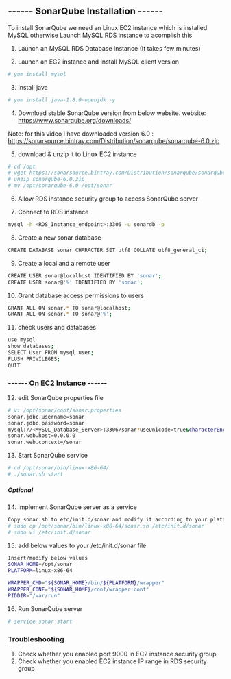 ##                                 ------ SonarQube Installation ------ 

To install SonarQube we need an Linux EC2 instance which is installed MySQL otherwise Launch MySQL RDS instance to acomplish this

1. Launch an MySQL RDS Database Instance (It takes few minutes) 

2. Launch an EC2 instance and Install MySQL client version 

```sh
# yum install mysql
```

3. Install java 
```sh
# yum install java-1.8.0-openjdk -y
```
4. Download stable SonarQube version from below website. 
website: https://www.sonarqube.org/downloads/

Note: for this video I have downloaded version 6.0 : https://sonarsource.bintray.com/Distribution/sonarqube/sonarqube-6.0.zip

5. download & unzip it to Linux EC2 instance
```sh
# cd /opt
# wget https://sonarsource.bintray.com/Distribution/sonarqube/sonarqube-6.0.zip
# unzip sonarqube-6.0.zip
# mv /opt/sonarqube-6.0 /opt/sonar
```
6. Allow RDS instance security group to access SonarQube server 

7. Connect to RDS instance 
```sh 
mysql -h <RDS_Instance_endpoint>:3306 -u sonardb -p 
```

8. Create a new sonar database
```sh
CREATE DATABASE sonar CHARACTER SET utf8 COLLATE utf8_general_ci;
```

9. Create a local and a remote user
```sh
CREATE USER sonar@localhost IDENTIFIED BY 'sonar';
CREATE USER sonar@'%' IDENTIFIED BY 'sonar';
```

10. Grant database access permissions to users 
```sh
GRANT ALL ON sonar.* TO sonar@localhost;
GRANT ALL ON sonar.* TO sonar@'%';
```

11. check users and databases 
```sh
use mysql
show databases;
SELECT User FROM mysql.user;
FLUSH PRIVILEGES;
QUIT
```
###       ------ On EC2 Instance ------

12. edit SonarQube properties file 
```sh
# vi /opt/sonar/conf/sonar.properties
sonar.jdbc.username=sonar
sonar.jdbc.password=sonar
mysql://<MySQL_Database_Server>:3306/sonar?useUnicode=true&characterEncoding=utf8&rewriteBatchedStatements=true&useConfigs=maxPerformance&useSSL=false
sonar.web.host=0.0.0.0
sonar.web.context=/sonar

```

13. Start SonarQube service 
```sh
# cd /opt/sonar/bin/linux-x86-64/
# ./sonar.sh start
```

##### Optional 

14. Implement SonarQube server as a service
```sh
Copy sonar.sh to etc/init.d/sonar and modify it according to your platform.
# sudo cp /opt/sonar/bin/linux-x86-64/sonar.sh /etc/init.d/sonar
# sudo vi /etc/init.d/sonar
```

15. add below values to your /etc/init.d/sonar file
```sh
Insert/modify below values
SONAR_HOME=/opt/sonar
PLATFORM=linux-x86-64

WRAPPER_CMD="${SONAR_HOME}/bin/${PLATFORM}/wrapper"
WRAPPER_CONF="${SONAR_HOME}/conf/wrapper.conf"
PIDDIR="/var/run"
```

16. Run SonarQube server
```sh
# service sonar start
```

###  Troubleshooting 

1. Check whether you enabled port 9000 in EC2 instance security group
2. Check whether you enabled EC2 instance IP range in RDS security group
